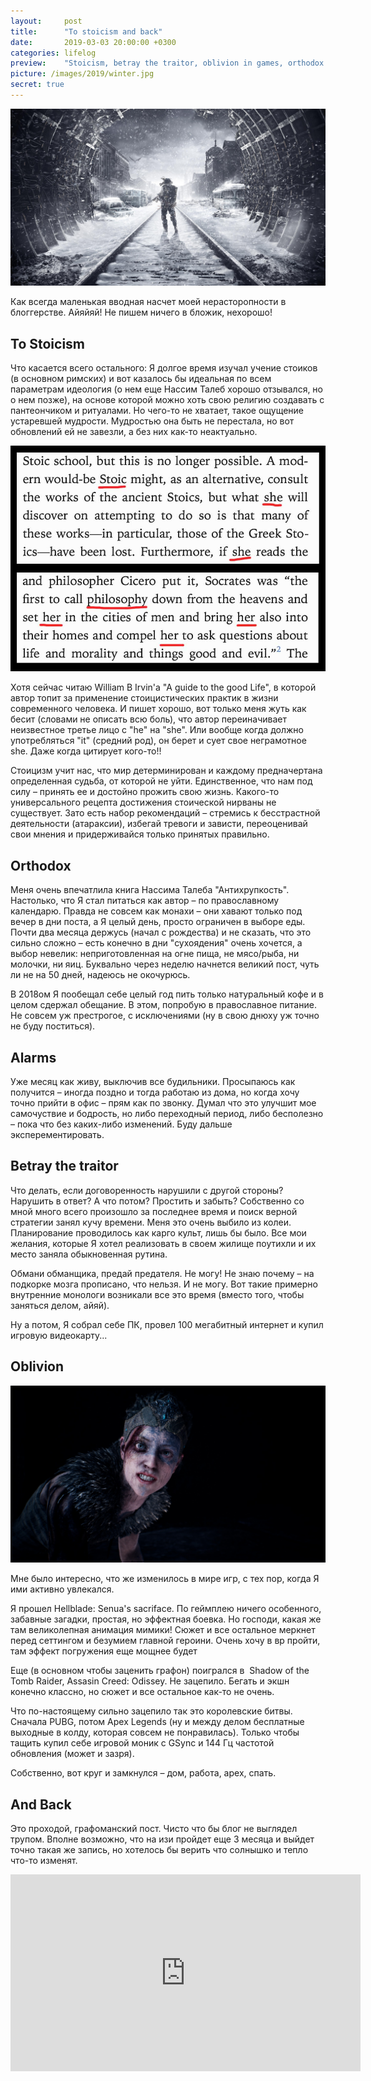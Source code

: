 ```yaml
---
layout:     post
title:      "To stoicism and back"
date:       2019-03-03 20:00:00 +0300
categories: lifelog
preview:    "Stoicism, betray the traitor, oblivion in games, orthodox nutrition, agreement do not hurry, environment of laziness"
picture: /images/2019/winter.jpg
secret: true
---
```

<div class="full-container">
    <img src="/images/2019/winter.jpg" alt="pic" class="post-top-page">
</div>

Как всегда маленькая вводная насчет моей нерасторопности в блоггерстве. Айяйяй! Не пишем ничего в бложик, нехорошо!

## To Stoicism

Что касается всего остального: Я долгое время изучал учение стоиков (в основном римских) и вот казалось бы идеальная по всем параметрам идеология (о нем еще Нассим Талеб хорошо отзывался, но о нем позже), на основе которой можно хоть свою религию создавать с пантеончиком и ритуалами. Но чего-то не хватает, такое ощущение устаревшей мудрости. Мудростью она быть не перестала, но вот обновлений ей не завезли, а без них как-то неактуально. 

<img src="/images/2019/03/ungrammar_she.jpg" alt="pic" class="right-image">

Хотя сейчас читаю William B Irvin'a "A guide to the good Life", в которой автор топит за применение стоицистических практик в жизни современного человека. И пишет хорошо, вот только меня жуть как бесит (словами не описать всю боль), что автор переиначивает неизвестное третье лицо с "he" на "she". Или вообще когда должно употребляться "it" (средний род), он берет и сует свое неграмотное she. Даже когда цитирует кого-то!! 

Стоицизм учит нас, что мир детерминирован и каждому предначертана определенная судьба, от которой не уйти. Единственное, что нам под силу – принять ее и достойно прожить свою жизнь. Какого-то универсального рецепта достижения стоической нирваны не существует. Зато есть набор рекомендаций – стремись к бесстрастной деятельности (атараксии), избегай тревоги и зависти, переоценивай свои мнения и придерживайся только принятых правильно.  

## Orthodox

Меня очень впечатлила книга Нассима Талеба "Антихрупкость". Настолько, что Я стал питаться как автор – по православному календарю. Правда не совсем как монахи – они хавают только под вечер в дни поста, а Я целый день, просто ограничен в выборе еды. Почти два месяца держусь (начал с рождества) и не сказать, что это сильно сложно – есть конечно в дни "сухоядения" очень хочется, а выбор невелик: неприготовленная на огне пища, не мясо/рыба, ни молочки, ни яиц. Буквально через неделю начнется великий пост, чуть ли не на 50 дней, надеюсь не окочурюсь. 

В 2018ом Я пообещал себе целый год пить только натуральный кофе и в целом сдержал обещание. В этом, попробую в православное питание. Не совсем уж престрогое, с исключениями (ну в свою днюху уж точно не буду поститься).

## Alarms

Уже месяц как живу, выключив все будильники. Просыпаюсь как получится – иногда поздно и тогда работаю из дома, но когда хочу точно прийти в офис – прям как по звонку. Думал что это улучшит мое самочуствие и бодрость, но либо переходный период, либо бесполезно – пока что без каких-либо изменений. Буду дальше эксперементировать. 

## Betray the traitor

Что делать, если договоренность нарушили с другой стороны? Нарушить в ответ? А что потом? Простить и забыть? 
Собственно со мной много всего произошло за последнее время и поиск верной стратегии занял кучу времени. Меня это очень выбило из колеи. Планирование проводилось как карго культ, лишь бы было. Все мои желания, которые Я хотел реализовать в своем жилище поутихли и их место заняла обыкновенная рутина. 

Обмани обманщика, предай предателя. Не могу! Не знаю почему – на подкорке мозга прописано, что нельзя. И не могу.
Вот такие примерно внутренние монологи возникали все это время (вместо того, чтобы заняться делом, айяй). 

Ну а потом, Я собрал себе ПК, провел 100 мегабитный интернет и купил игровую видеокарту...

## Oblivion

<div class="full-container">
    <img src="/images/2019/03/senua.jpg" alt="pic" class="post-top-page">
</div>

Мне было интересно, что же изменилось в мире игр, с тех пор, когда Я ими активно увлекался. 

Я прошел Hellblade: Senua's sacriface. По геймплею ничего особенного, забавные загадки, простая, но эффектная боевка. Но господи, какая же там великолепная анимация мимики! Сюжет и все остальное меркнет перед сеттингом и безумием главной героини. Очень хочу в вр пройти, там эффект погружения еще мощнее будет

Еще (в основном чтобы заценить графон) поигрался в  Shadow of the Tomb Raider, Assasin Creed: Odissey. Не зацепило. Бегать и экшн конечно классно, но сюжет и все остальное как-то не очень.

Что по-настоящему сильно зацепило так это королевские битвы. Сначала PUBG, потом Apex Legends (ну и между делом бесплатные выходные в колду, которая совсем не понравилась). Только чтобы тащить купил себе игровой моник с GSync и 144 Гц частотой обновления (может и зазря). 

Собственно, вот круг и замкнулся – дом, работа, арех, спать. 

## And Back

Это проходой, графоманский пост. Чисто что бы блог не выглядел трупом. Вполне возможно, что на изи пройдет еще 3 месяца и выйдет точно такая же запись, но хотелось бы верить что солнышко и тепло что-то изменят.

<div class="video-wrapper full-container some-intend">
    <iframe width="560" height="315" src="https://www.youtube.com/embed/7SBcEEUbBjc" frameborder="0" allow="accelerometer; autoplay; encrypted-media; gyroscope; picture-in-picture" allowfullscreen></iframe>
</div>
